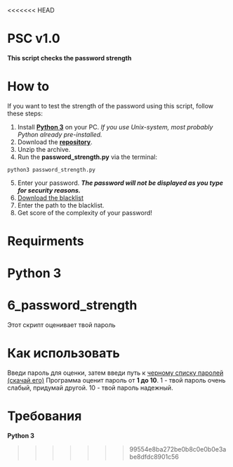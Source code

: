 <<<<<<< HEAD
# PSC v1.0
 **This script checks the password strength**
# How to
If you want to test the strength of the password using this script, follow these steps:
1. Install [**Python 3**](https://www.python.org/) on your PC. *If you use Unix-system, most probably Python already pre-installed.*
2. Download the [**repository**](https://github.com/DjapelZed/6_password_strength/archive/master.zip).
3. Unzip the archive.
4. Run the **password_strength.py** via the terminal:
```
python3 password_strength.py
```
5. Enter your password. ***The password will not be displayed as you type for security reasons.***
6. [Download the blacklist](https://raw.githubusercontent.com/danielmiessler/SecLists/master/Passwords/10k_most_common.txt)
7. Enter the path to the blacklist.
8. Get score of the complexity of your password!

# Requirments
**Python 3**
=======
# 6_password_strength
Этот скрипт оценивает твой пароль
# Как использовать
Введи пароль для оценки, затем введи путь к 
[черному списку паролей (скачай его)](https://raw.githubusercontent.com/dominictarr/random-name/master/first-names.txt) 
Программа оценит пароль от **1 до 10**.
1 - твой пароль очень слабый, придумай другой. 10 - твой пароль надежный.
# Требования
**Python 3**
>>>>>>> 99554e8ba272be0b8c0e0b0e3abe8dfdc8901c56
